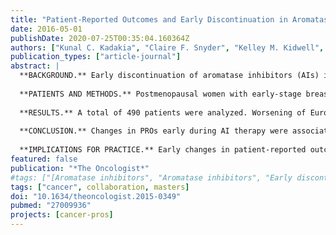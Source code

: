 ```yaml
---
title: "Patient-Reported Outcomes and Early Discontinuation in Aromatase Inhibitor-Treated Postmenopausal Women with Early Stage Breast Cancer"
date: 2016-05-01
publishDate: 2020-07-25T00:35:04.160364Z
authors: ["Kunal C. Kadakia", "Claire F. Snyder", "Kelley M. Kidwell", admin, "David A. Flockhart", "Todd C. Skaar", "Zereunesay Desta", "James M. Rae", "Julie L. Otte", "Janet S. Carpenter", "Anna M. Storniolo", "Daniel F. Hayes", "Vered Stearns", "N. Lynn Henry"]
publication_types: ["article-journal"]
abstract: |
  **BACKGROUND.** Early discontinuation of aromatase inhibitors (AIs) is common and leads to poor outcomes but is challenging to predict. In the Exemestane and Letrozole Pharmacogenetics trial, a high rate of early discontinuation due to intolerance was observed. We hypothesized that early changes in patient-reported outcomes (PROs) predict AI discontinuation and that biochemical factors are associated with changes in PROs.
  
  **PATIENTS AND METHODS.** Postmenopausal women with early-stage breast cancer enrolled in a prospective randomized trial of exemestane versus letrozole completed questionnaires at baseline and serially over 24 months to assess overall quality of life (EuroQOL Visual Analog Scale [VAS]); mood; and multiple symptoms, including a musculoskeletal symptom cluster. A joint mixed-effects/survival model was used to estimate the effect of the change in PROs on AI discontinuation. Associations between biochemical factors and change in PROs were examined. 
  
  **RESULTS.** A total of 490 patients were analyzed. Worsening of EuroQOL VAS and the musculoskeletal cluster were associated with the highest risk for early discontinuation (hazard ratio [HR], 2.77 [95% confidence interval (CI), 2.72-2.81; p = .015]; HR, 4.39 [95% CI, 2.40-8.02; p  textless .0001], respectively). Pharmacokinetics and estrogen metabolism were not consistently associated with change in PRO measures. No clinically significant differences in any PRO between AIs were observed. 
  
  **CONCLUSION.** Changes in PROs early during AI therapy were associated with treatment discontinuation. Identification of these changes could be used to target interventions in patients at high risk for early discontinuation. 
  
  **IMPLICATIONS FOR PRACTICE.** Early changes in patient-reported outcomes (PROs) can predict nonpersistence to aromatase inhibitor therapy. If used in clinical practice, PROs might identify women at highest risk for early discontinuation and allow for interventions to improve tolerance before significant toxicities develop. Further research is needed to improve capturing PROs in routine clinical practice.
featured: false
publication: "*The Oncologist*"
#tags: ["[Aromatase inhibitors", "Aromatase inhibitors", "Early discontinuation", "Pati", "Patient-reported outcomes", "Quality of life"]
tags: ["cancer", collaboration, masters]
doi: "10.1634/theoncologist.2015-0349"
pubmed: "27009936"
projects: [cancer-pros]
---
```

